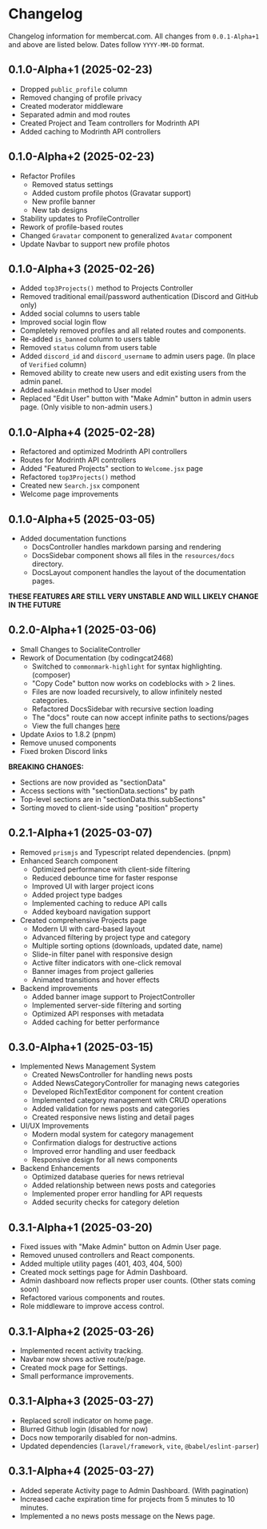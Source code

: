 # Changelog

Changelog information for membercat.com. All changes from `0.0.1-Alpha+1` and above are listed below. Dates follow `YYYY-MM-DD` format.

## 0.1.0-Alpha+1 (2025-02-23)

-   Dropped `public_profile` column
-   Removed changing of profile privacy
-   Created moderator middleware
-   Separated admin and mod routes
-   Created Project and Team controllers for Modrinth API
-   Added caching to Modrinth API controllers

## 0.1.0-Alpha+2 (2025-02-23)

-   Refactor Profiles
    -   Removed status settings
    -   Added custom profile photos (Gravatar support)
    -   New profile banner
    -   New tab designs
-   Stability updates to ProfileController
-   Rework of profile-based routes
-   Changed `Gravatar` component to generalized `Avatar` component
-   Update Navbar to support new profile photos

## 0.1.0-Alpha+3 (2025-02-26)

-   Added `top3Projects()` method to Projects Controller
-   Removed traditional email/password authentication (Discord and GitHub only)
-   Added social columns to users table
-   Improved social login flow
-   Completely removed profiles and all related routes and components.
-   Re-added `is_banned` column to users table
-   Removed `status` column from users table
-   Added `discord_id` and `discord_username` to admin users page. (In place of `Verified` column)
-   Removed ability to create new users and edit existing users from the admin panel.
-   Added `makeAdmin` method to User model
-   Replaced "Edit User" button with "Make Admin" button in admin users page. (Only visible to non-admin users.)

## 0.1.0-Alpha+4 (2025-02-28)

-   Refactored and optimized Modrinth API controllers
-   Routes for Modrinth API controllers
-   Added "Featured Projects" section to `Welcome.jsx` page
-   Refactored `top3Projects()` method
-   Created new `Search.jsx` component
-   Welcome page improvements

## 0.1.0-Alpha+5 (2025-03-05)

-   Added documentation functions
    -   DocsController handles markdown parsing and rendering
    -   DocsSidebar component shows all files in the `resources/docs` directory.
    -   DocsLayout component handles the layout of the documentation pages.

**THESE FEATURES ARE STILL VERY UNSTABLE AND WILL LIKELY CHANGE IN THE FUTURE**

## 0.2.0-Alpha+1 (2025-03-06)

-   Small Changes to SocialiteController
-   Rework of Documentation (by codingcat2468)
    -   Switched to `commonmark-highlight` for syntax highlighting. (composer)
    -   "Copy Code" button now works on codeblocks with > 2 lines.
    -   Files are now loaded recursively, to allow infinitely nested categories.
    -   Refactored DocsSidebar with recursive section loading
    -   The "docs" route can now accept infinite paths to sections/pages
    -   View the full changes [here](https://github.com/Membercat-Studios/membercat.com/pull/1)
-   Update Axios to 1.8.2 (pnpm)
-   Remove unused components
-   Fixed broken Discord links

**BREAKING CHANGES:**

-   Sections are now provided as "sectionData"
-   Access sections with "sectionData.sections" by path
-   Top-level sections are in "sectionData.this.subSections"
-   Sorting moved to client-side using "position" property

## 0.2.1-Alpha+1 (2025-03-07)

-   Removed `prismjs` and Typescript related dependencies. (pnpm)
-   Enhanced Search component
    -   Optimized performance with client-side filtering
    -   Reduced debounce time for faster response
    -   Improved UI with larger project icons
    -   Added project type badges
    -   Implemented caching to reduce API calls
    -   Added keyboard navigation support
-   Created comprehensive Projects page
    -   Modern UI with card-based layout
    -   Advanced filtering by project type and category
    -   Multiple sorting options (downloads, updated date, name)
    -   Slide-in filter panel with responsive design
    -   Active filter indicators with one-click removal
    -   Banner images from project galleries
    -   Animated transitions and hover effects
-   Backend improvements
    -   Added banner image support to ProjectController
    -   Implemented server-side filtering and sorting
    -   Optimized API responses with metadata
    -   Added caching for better performance

## 0.3.0-Alpha+1 (2025-03-15)

-   Implemented News Management System
    -   Created NewsController for handling news posts
    -   Added NewsCategoryController for managing news categories
    -   Developed RichTextEditor component for content creation
    -   Implemented category management with CRUD operations
    -   Added validation for news posts and categories
    -   Created responsive news listing and detail pages
-   UI/UX Improvements
    -   Modern modal system for category management
    -   Confirmation dialogs for destructive actions
    -   Improved error handling and user feedback
    -   Responsive design for all news components
-   Backend Enhancements
    -   Optimized database queries for news retrieval
    -   Added relationship between news posts and categories
    -   Implemented proper error handling for API requests
    -   Added security checks for category deletion

## 0.3.1-Alpha+1 (2025-03-20)

-   Fixed issues with "Make Admin" button on Admin User page.
-   Removed unused controllers and React components.
-   Added multiple utility pages (401, 403, 404, 500)
-   Created mock settings page for Admin Dashboard.
-   Admin dashboard now reflects proper user counts. (Other stats coming soon)
-   Refactored various components and routes.
-   Role middleware to improve access control.

## 0.3.1-Alpha+2 (2025-03-26)

-   Implemented recent activity tracking.
-   Navbar now shows active route/page.
-   Created mock page for Settings.
-   Small performance improvements.

## 0.3.1-Alpha+3 (2025-03-27)

-   Replaced scroll indicator on home page.
-   Blurred Github login (disabled for now)
-   Docs now temporarily disabled for non-admins.
-   Updated dependencies (`laravel/framework`, `vite`, `@babel/eslint-parser`)

## 0.3.1-Alpha+4 (2025-03-27)

-   Added seperate Activity page to Admin Dashboard. (With pagination)
-   Increased cache expiration time for projects from 5 minutes to 10 minutes.
-   Implemented a no news posts message on the News page.
